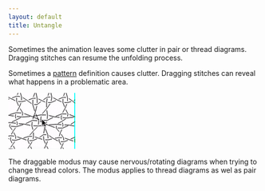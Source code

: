 ```yaml
---
layout: default
title: Untangle
---
```


Sometimes the animation leaves some clutter in pair or thread diagrams.
Dragging stitches can resume the unfolding process.
 
Sometimes a [pattern] definition causes clutter.
Dragging stitches can reveal what happens in a problematic area.

[pattern]: /GroundForge/tiles.html?patchWidth=12&patchHeight=12&c1=ctct&b1=ctct&c2=ctct&a2=ctct&tile=XM8,FX1&footsideStitch=ctctt&tileStitch=ctct&headsideStitch=ctctt&shiftColsSW=0&shiftRowsSW=2&shiftColsSE=3&shiftRowsSE=2

![](images/drag.gif)   

The draggable modus may cause nervous/rotating diagrams when trying to change thread colors.
The modus applies to thread diagrams as wel as pair diagrams.
